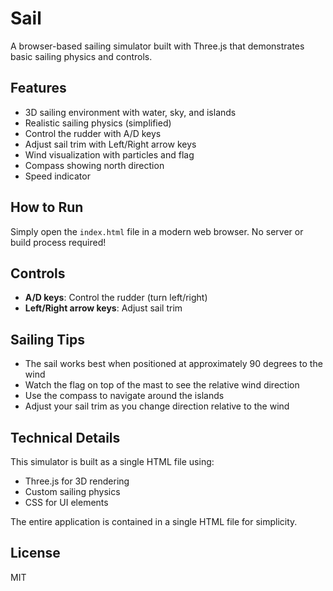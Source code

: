 # Sail

A browser-based sailing simulator built with Three.js that demonstrates basic sailing physics and controls.

## Features

- 3D sailing environment with water, sky, and islands
- Realistic sailing physics (simplified)
- Control the rudder with A/D keys
- Adjust sail trim with Left/Right arrow keys
- Wind visualization with particles and flag
- Compass showing north direction
- Speed indicator

## How to Run

Simply open the `index.html` file in a modern web browser. No server or build process required!

## Controls

- **A/D keys**: Control the rudder (turn left/right)
- **Left/Right arrow keys**: Adjust sail trim

## Sailing Tips

- The sail works best when positioned at approximately 90 degrees to the wind
- Watch the flag on top of the mast to see the relative wind direction
- Use the compass to navigate around the islands
- Adjust your sail trim as you change direction relative to the wind

## Technical Details

This simulator is built as a single HTML file using:

- Three.js for 3D rendering
- Custom sailing physics
- CSS for UI elements

The entire application is contained in a single HTML file for simplicity.

## License

MIT 